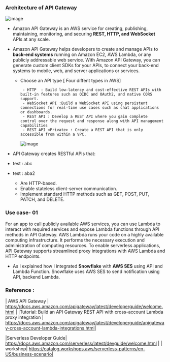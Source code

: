 
### Architecture of API Gateway
![image](https://github.com/Mk-CloudLeader/aws_Meetup-2023/assets/66654978/5b6714d7-65d0-45b7-abf4-900ea9910b0f)

- Amazon API Gateway is an AWS service for creating, publishing, maintaining, monitoring, and securing **REST, HTTP, and WebSocket** APIs at any scale.
- Amazon API Gateway helps developers to create and manage APIs to **back-end systems** running on Amazon EC2, AWS Lambda, or any publicly addressable web service. With Amazon API Gateway, you can generate custom client SDKs for your APIs, to connect your back-end systems to mobile, web, and server applications or services.

  - Choose an API type [ Four diffent types in AWS]
    
         - HTTP  : Build low-latency and cost-effective REST APIs with built-in features such as OIDC and OAuth2, and native CORS support.
         - WebSocket API :Build a WebSocket API using persistent connections for real-time use cases such as chat applications or dashboards.
         - REST API : Develop a REST API where you gain complete control over the request and response along with API management capabilities
         - REST API <Private> : Create a REST API that is only accessible from within a VPC.

    ![image](https://github.com/Mk-CloudLeader/aws_Meetup-2023/assets/66654978/0c754057-d3d3-481d-bef8-d2fe5c2367bc)

- API Gateway creates RESTful APIs that: 
 - test : abc
 - test : aba2
   
     - Are HTTP-based.
     - Enable stateless client-server communication.
     - Implement standard HTTP methods such as GET, POST, PUT, PATCH, and DELETE.

### Use case- 01

  For an app to call publicly available AWS services, you can use Lambda to interact with required services and expose Lambda functions through API methods in 
  API Gateway. AWS Lambda runs your code on a highly available computing infrastructure. It performs the necessary execution and administration of computing 
  resources. To enable serverless applications, API Gateway supports streamlined proxy integrations with AWS Lambda and HTTP endpoints.

- As I explained how I integrated **Snowflake** with **AWS SES** using API and Lambda Function. Snowflake uses AWS SES to send notification using API, backend Lambda.  




### Reference :   
 | AWS API Gateway | https://docs.aws.amazon.com/apigateway/latest/developerguide/welcome.html |
 |Tutorial: Build an API Gateway REST API with cross-account Lambda proxy integration | https://docs.aws.amazon.com/apigateway/latest/developerguide/apigateway-cross-account-lambda-integrations.html|
 
 |Serverless Developer Guide| https://docs.aws.amazon.com/serverless/latest/devguide/welcome.html |
 | workshop| https://catalog.workshops.aws/serverless-patterns/en-US/business-scenario|
 
 
 
